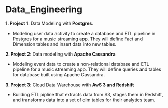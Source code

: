 # Data_Engineering

**1. Project 1**: Data Modeling with **Postgres**.
- Modeling user data activity to create a database and ETL pipeline in Postgres for a music streaming app. They will define Fact and Dimension tables and insert data into new tables.

**2. Project 2**: Data modeling with **Apache Cassandra**
- Modeling event data to create a non-relational database and ETL pipeline for a music streaming app. They will define queries and tables for database built using Apache Cassandra. 

**3. Project 3**: Cloud Data Warehouse with **AwS 3 and Redshift**
- Building ETL pipline that extracts data from S3, stages them in Redshift, and transforms data into a set of dim tables for their analytics team.
